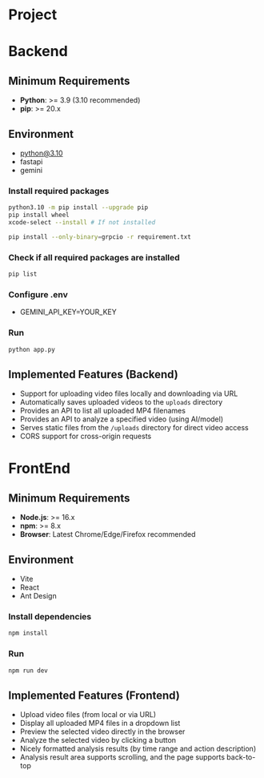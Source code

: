 # Project

# Backend

## Minimum Requirements
- **Python**: >= 3.9 (3.10 recommended)
- **pip**: >= 20.x

## Environment
- python@3.10
- fastapi
- gemini

### Install required packages
```bash
python3.10 -m pip install --upgrade pip
pip install wheel
xcode-select --install # If not installed

pip install --only-binary=grpcio -r requirement.txt
```

### Check if all required packages are installed
```bash
pip list
```

### Configure .env
- GEMINI_API_KEY=YOUR_KEY

### Run
```bash
python app.py
```

## Implemented Features (Backend)
- Support for uploading video files locally and downloading via URL
- Automatically saves uploaded videos to the `uploads` directory
- Provides an API to list all uploaded MP4 filenames
- Provides an API to analyze a specified video (using AI/model)
- Serves static files from the `/uploads` directory for direct video access
- CORS support for cross-origin requests

# FrontEnd

## Minimum Requirements
- **Node.js**: >= 16.x
- **npm**: >= 8.x
- **Browser**: Latest Chrome/Edge/Firefox recommended

## Environment
- Vite
- React
- Ant Design

### Install dependencies
```bash
npm install
```

### Run
```bash
npm run dev
```

## Implemented Features (Frontend)
- Upload video files (from local or via URL)
- Display all uploaded MP4 files in a dropdown list
- Preview the selected video directly in the browser
- Analyze the selected video by clicking a button
- Nicely formatted analysis results (by time range and action description)
- Analysis result area supports scrolling, and the page supports back-to-top



